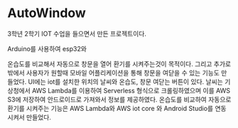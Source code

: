 # AutoWindow

3학년 2학기 IOT 수업을 들으면서 만든 프로젝트이다.

Arduino를 사용하여 esp32와 

온습도를 비교해서 자동으로 창문을 열어 환기를 시켜주는것이 목적이다.
그리고 추가로 밖에서 사용자가 원할때 모바일 어플리케이션을 통해 창문을 여닫을 수 있는 기능도 만들었다.
UI에는 iot를 설치한 위치의 날씨와 온습도, 창문 여닫는 버튼이 있다.
날씨는 기상청에서 AWS Lambda를 이용하여 Serverless 형식으로 크롤링하였으며 이를 AWS S3에 저장하여 안드로이드로 가져와서 정보를 제공하였다.
온습도를 비교하여 자동으로 환기를 시켜주는 기능은 AWS Lambda와 AWS iot core 와 Android Studio를 연동시켜서 만들었다.
